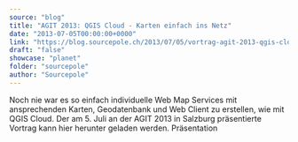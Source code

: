```yaml
---
source: "blog"
title: "AGIT 2013: QGIS Cloud - Karten einfach ins Netz"
date: "2013-07-05T00:00:00+0000"
link: "https://blog.sourcepole.ch/2013/07/05/vortrag-agit-2013-qgis-cloud-karten-einfach-ins-netz/"
draft: "false"
showcase: "planet"
folder: "sourcepole"
author: "Sourcepole"
---
```


Noch nie war es so einfach individuelle Web Map Services mit ansprechenden Karten, Geodatenbank und Web Client zu erstellen, wie mit QGIS Cloud. Der am 5. Juli an der AGIT 2013 in Salzburg präsentierte Vortrag kann hier herunter geladen werden.
Präsentation
